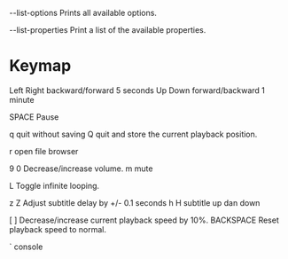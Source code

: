 --list-options
Prints all available options.

--list-properties
Print a list of the available properties.


# Keymap
Left   Right   backward/forward 5 seconds
Up     Down    forward/backward 1 minute

SPACE Pause 

q quit without saving
Q quit and store the current playback position.

r open file browser

9 0 Decrease/increase volume.
m  mute


L Toggle infinite looping.

z Z Adjust subtitle delay by +/- 0.1 seconds
h H subtitle up dan down

[ ] Decrease/increase current playback speed by 10%.
BACKSPACE Reset playback speed to normal.

` console